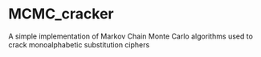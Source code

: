 # MCMC_cracker
A simple implementation of Markov Chain Monte Carlo algorithms used to crack monoalphabetic substitution ciphers
